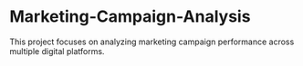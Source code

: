 # Marketing-Campaign-Analysis
This project focuses on analyzing marketing campaign performance across multiple digital platforms.
